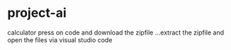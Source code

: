 # project-ai
calculator
press on code and download the zipfile ...extract the zipfile and open the files via visual studio code
